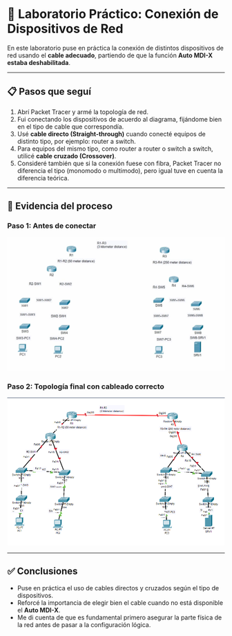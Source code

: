 # 📝 Laboratorio Práctico: Conexión de Dispositivos de Red

En este laboratorio puse en práctica la conexión de distintos dispositivos de red usando el **cable adecuado**, partiendo de que la función **Auto MDI-X estaba deshabilitada**.  

---

## 📋 Pasos que seguí  

1. Abrí Packet Tracer y armé la topología de red.  
2. Fui conectando los dispositivos de acuerdo al diagrama, fijándome bien en el tipo de cable que correspondía.  
3. Usé **cable directo (Straight-through)** cuando conecté equipos de distinto tipo, por ejemplo: router a switch.  
4. Para equipos del mismo tipo, como router a router o switch a switch, utilicé **cable cruzado (Crossover)**.  
5. Consideré también que si la conexión fuese con fibra, Packet Tracer no diferencia el tipo (monomodo o multimodo), pero igual tuve en cuenta la diferencia teórica.  

---

## 📸 Evidencia del proceso  

### **Paso 1: Antes de conectar**  
![Dispositivos de red sin conexiones](images/lab-dia2/diagrama-inicial.png)  

### **Paso 2: Topología final con cableado correcto**  
![Dispositivos conectados con el cableado apropiado](images/lab-dia2/topologia-final.png)  

---

## ✅ Conclusiones  

- Puse en práctica el uso de cables directos y cruzados según el tipo de dispositivos.  
- Reforcé la importancia de elegir bien el cable cuando no está disponible el **Auto MDI-X**.  
- Me di cuenta de que es fundamental primero asegurar la parte física de la red antes de pasar a la configuración lógica.  
